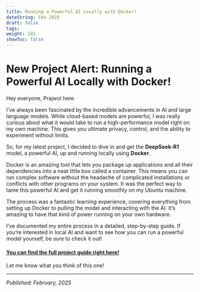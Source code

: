 ```yaml
---
title: Running a Powerful AI Locally with Docker!
dateString: Feb 2025
draft: false
tags:
weight: 102
showToc: false
---
```

# New Project Alert: Running a Powerful AI Locally with Docker!

Hey everyone, Prajwol here.

I've always been fascinated by the incredible advancements in AI and large language models. While cloud-based models are powerful, I was really curious about what it would take to run a high-performance model right on my own machine. This gives you ultimate privacy, control, and the ability to experiment without limits.

So, for my latest project, I decided to dive in and get the **DeepSeek-R1** model, a powerful AI, up and running locally using **Docker**.

Docker is an amazing tool that lets you package up applications and all their dependencies into a neat little box called a container. This means you can run complex software without the headache of complicated installations or conflicts with other programs on your system. It was the perfect way to tame this powerful AI and get it running smoothly on my Ubuntu machine.

The process was a fantastic learning experience, covering everything from setting up Docker to pulling the model and interacting with the AI. It’s amazing to have that kind of power running on your own hardware.

I’ve documented my entire process in a detailed, step-by-step guide. If you’re interested in local AI and want to see how you can run a powerful model yourself, be sure to check it out!

#### [You can find the full project guide right here!](/projects/running-deepseek-r1-on-docker-container-on-ubuntu/)

Let me know what you think of this one!

---
*Published: February, 2025*